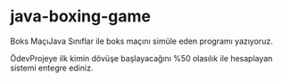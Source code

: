 # java-boxing-game
Boks MaçıJava Sınıflar ile boks maçını simüle eden programı yazıyoruz.

ÖdevProjeye ilk kimin dövüşe başlayacağını %50 olasılık ile hesaplayan sistemi entegre ediniz.

